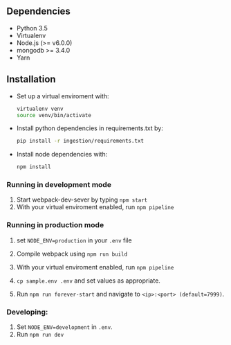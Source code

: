 ## Dependencies
* Python 3.5
* Virtualenv
* Node.js (>= v6.0.0)
* mongodb >= 3.4.0
* Yarn

## Installation
* Set up a virtual enviroment with:
  ```bash
  virtualenv venv
  source venv/bin/activate
  ```
* Install python dependencies in requirements.txt by:
  ```bash
  pip install -r ingestion/requirements.txt
  ```
* Install node dependencies with:
  ```bash
  npm install
  ```

### Running in development mode
1. Start webpack-dev-sever by typing ```npm start```
2. With your virtual enviroment enabled, run ```npm pipeline```

### Running in production mode
1. set `NODE_ENV=production` in your `.env` file
2. Compile webpack using ```npm run build```
3. With your virtual enviroment enabled, run ```npm pipeline```


1. ``` cp sample.env .env ``` and set values as appropriate.

2. Run `npm run forever-start` and navigate to `<ip>:<port> (default=7999)`.

###  Developing:
1. Set `NODE_ENV=development` in `.env`.
2. Run `npm run dev`
